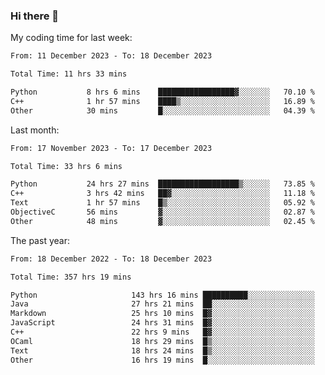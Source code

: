 ### Hi there 👋

My coding time for last week:

<!--START_SECTION:week-->

```txt
From: 11 December 2023 - To: 18 December 2023

Total Time: 11 hrs 33 mins

Python           8 hrs 6 mins    █████████████████▓░░░░░░░   70.10 %
C++              1 hr 57 mins    ████▒░░░░░░░░░░░░░░░░░░░░   16.89 %
Other            30 mins         █░░░░░░░░░░░░░░░░░░░░░░░░   04.39 %
```

<!--END_SECTION:week-->

Last month:

<!--START_SECTION:month-->

```txt
From: 17 November 2023 - To: 17 December 2023

Total Time: 33 hrs 6 mins

Python           24 hrs 27 mins  ██████████████████▒░░░░░░   73.85 %
C++              3 hrs 42 mins   ██▓░░░░░░░░░░░░░░░░░░░░░░   11.18 %
Text             1 hr 57 mins    █▒░░░░░░░░░░░░░░░░░░░░░░░   05.92 %
ObjectiveC       56 mins         ▓░░░░░░░░░░░░░░░░░░░░░░░░   02.87 %
Other            48 mins         ▓░░░░░░░░░░░░░░░░░░░░░░░░   02.45 %
```

<!--END_SECTION:month-->

The past year:

<!--START_SECTION:year-->

```txt
From: 18 December 2022 - To: 18 December 2023

Total Time: 357 hrs 19 mins

Python                     143 hrs 16 mins ██████████░░░░░░░░░░░░░░░   40.10 %
Java                       27 hrs 21 mins  ██░░░░░░░░░░░░░░░░░░░░░░░   07.66 %
Markdown                   25 hrs 10 mins  █▓░░░░░░░░░░░░░░░░░░░░░░░   07.04 %
JavaScript                 24 hrs 31 mins  █▓░░░░░░░░░░░░░░░░░░░░░░░   06.86 %
C++                        22 hrs 9 mins   █▓░░░░░░░░░░░░░░░░░░░░░░░   06.20 %
OCaml                      18 hrs 29 mins  █▒░░░░░░░░░░░░░░░░░░░░░░░   05.18 %
Text                       18 hrs 24 mins  █▒░░░░░░░░░░░░░░░░░░░░░░░   05.15 %
Other                      16 hrs 19 mins  █░░░░░░░░░░░░░░░░░░░░░░░░   04.57 %
```

<!--END_SECTION:year-->
